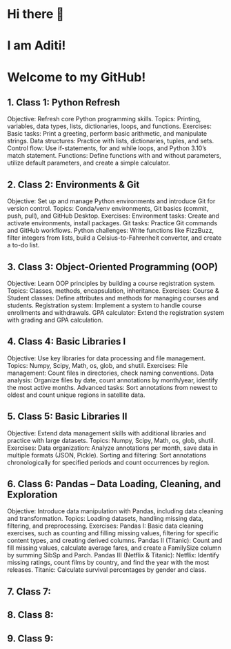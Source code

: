 # Hi there 👋  

# I am Aditi!


# Welcome to my GitHub!

## 1. Class 1: Python Refresh
Objective: Refresh core Python programming skills.
Topics: Printing, variables, data types, lists, dictionaries, loops, and functions.
Exercises:
Basic tasks: Print a greeting, perform basic arithmetic, and manipulate strings.
Data structures: Practice with lists, dictionaries, tuples, and sets.
Control flow: Use if-statements, for and while loops, and Python 3.10’s match statement.
Functions: Define functions with and without parameters, utilize default parameters, and create a simple calculator.

 ## 2. Class 2: Environments & Git 
Objective: Set up and manage Python environments and introduce Git for version control.
Topics: Conda/venv environments, Git basics (commit, push, pull), and GitHub Desktop.
Exercises:
Environment tasks: Create and activate environments, install packages.
Git tasks: Practice Git commands and GitHub workflows.
Python challenges: Write functions like FizzBuzz, filter integers from lists, build a Celsius-to-Fahrenheit converter, and create a to-do list.

## 3. Class 3: Object-Oriented Programming (OOP) 
Objective: Learn OOP principles by building a course registration system.
Topics: Classes, methods, encapsulation, inheritance.
Exercises:
Course & Student classes: Define attributes and methods for managing courses and students.
Registration system: Implement a system to handle course enrollments and withdrawals.
GPA calculator: Extend the registration system with grading and GPA calculation.

## 4. Class 4: Basic Libraries I 
Objective: Use key libraries for data processing and file management.
Topics: Numpy, Scipy, Math, os, glob, and shutil.
Exercises:
File management: Count files in directories, check naming conventions.
Data analysis: Organize files by date, count annotations by month/year, identify the most active months.
Advanced tasks: Sort annotations from newest to oldest and count unique regions in satellite data.

## 5. Class 5: Basic Libraries II 
Objective: Extend data management skills with additional libraries and practice with large datasets.
Topics: Numpy, Scipy, Math, os, glob, shutil.
Exercises:
Data organization: Analyze annotations per month, save data in multiple formats (JSON, Pickle).
Sorting and filtering: Sort annotations chronologically for specified periods and count occurrences by region.

## 6. Class 6: Pandas – Data Loading, Cleaning, and Exploration 
Objective: Introduce data manipulation with Pandas, including data cleaning and transformation.
Topics: Loading datasets, handling missing data, filtering, and preprocessing.
Exercises:
Pandas I: Basic data cleaning exercises, such as counting and filling missing values, filtering for specific content types, and creating derived columns.
Pandas II (Titanic): Count and fill missing values, calculate average fares, and create a FamilySize column by summing SibSp and Parch.
Pandas III (Netflix & Titanic):
Netflix: Identify missing ratings, count films by country, and find the year with the most releases.
Titanic: Calculate survival percentages by gender and class.

## 7. Class 7: 

## 8. Class 8:

## 9. Class 9: 
